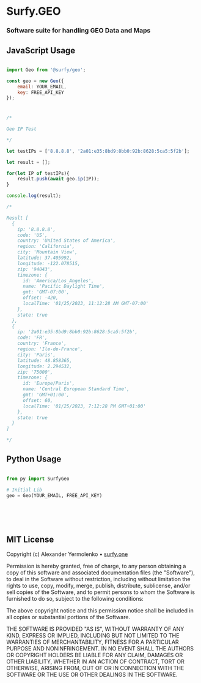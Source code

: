 # Surfy.GEO
### Software suite for handling GEO Data and Maps

## JavaScript Usage

```js

import Geo from '@surfy/geo';

const geo = new Geo({
	email: YOUR_EMAIL,
	key: FREE_API_KEY
});

```

### 
```js

/*

Geo IP Test

*/

let testIPs = ['8.8.8.8', '2a01:e35:8bd9:8bb0:92b:8628:5ca5:5f2b'];

let result = [];

for(let IP of testIPs){
	result.push(await geo.ip(IP));
}

console.log(result);

/*

Result [
  {
    ip: '8.8.8.8',
    code: 'US',
    country: 'United States of America',
    region: 'California',
    city: 'Mountain View',
    latitude: 37.405992,
    longitude: -122.078515,
    zip: '94043',
    timezone: {
      id: 'America/Los_Angeles',
      name: 'Pacific Daylight Time',
      gmt: 'GMT-07:00',
      offset: -420,
      localTime: '01/25/2023, 11:12:28 AM GMT-07:00'
    },
    state: true
  },
  {
    ip: '2a01:e35:8bd9:8bb0:92b:8628:5ca5:5f2b',
    code: 'FR',
    country: 'France',
    region: 'Ile-de-France',
    city: 'Paris',
    latitude: 48.858365,
    longitude: 2.294532,
    zip: '75000',
    timezone: {
      id: 'Europe/Paris',
      name: 'Central European Standard Time',
      gmt: 'GMT+01:00',
      offset: 60,
      localTime: '01/25/2023, 7:12:28 PM GMT+01:00'
    },
    state: true
  }
]

*/

````

## Python Usage

```py

from py import SurfyGeo

# Initial Lib
geo = Geo(YOUR_EMAIL, FREE_API_KEY)

```

<br />
<br />
<br />

## MIT License

Copyright (c) Alexander Yermolenko • [surfy.one](https://surfy.one)

Permission is hereby granted, free of charge, to any person obtaining a copy
of this software and associated documentation files (the "Software"), to deal
in the Software without restriction, including without limitation the rights
to use, copy, modify, merge, publish, distribute, sublicense, and/or sell
copies of the Software, and to permit persons to whom the Software is
furnished to do so, subject to the following conditions:

The above copyright notice and this permission notice shall be included in all
copies or substantial portions of the Software.

THE SOFTWARE IS PROVIDED "AS IS", WITHOUT WARRANTY OF ANY KIND, EXPRESS OR
IMPLIED, INCLUDING BUT NOT LIMITED TO THE WARRANTIES OF MERCHANTABILITY,
FITNESS FOR A PARTICULAR PURPOSE AND NONINFRINGEMENT. IN NO EVENT SHALL THE
AUTHORS OR COPYRIGHT HOLDERS BE LIABLE FOR ANY CLAIM, DAMAGES OR OTHER
LIABILITY, WHETHER IN AN ACTION OF CONTRACT, TORT OR OTHERWISE, ARISING FROM,
OUT OF OR IN CONNECTION WITH THE SOFTWARE OR THE USE OR OTHER DEALINGS IN THE
SOFTWARE.